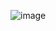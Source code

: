 ![image](https://github.com/mikydemewoz/kotline-assignment-one/assets/41993799/ed23e5af-6e72-4480-9f22-a9d08120893c)
